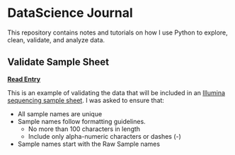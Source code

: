 # DataScience Journal
This repository contains notes and tutorials on how I use Python to explore, clean, validate, and analyze data.

## Validate Sample Sheet
[__Read Entry__](VerifyCSV.ipynb)

This is an example of validating the data that will be included in an [Illumina sequencing sample sheet](https://www.illumina.com/content/dam/illumina-marketing/documents/products/technotes/sequencing-sheet-format-specifications-technical-note-970-2017-004.pdf).  I was asked to ensure that:

- All sample names are unique
- Sample names follow formatting guidelines.
  - No more than 100 characters in length
  - Include only alpha-numeric characters or dashes (-)
- Sample names start with the Raw Sample names
